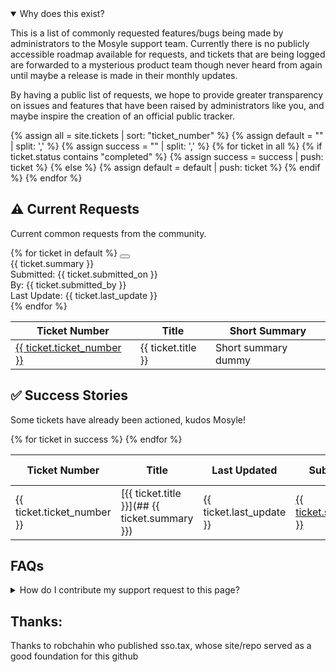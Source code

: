 ---
---
<script src="assets/js/sorttable.js"></script>
<script src="assets/js/collapsible.js"></script>

<details open>
<summary>
Why does this exist?
</summary>

This is a list of commonly requested features/bugs being made by administrators to the Mosyle support team.
Currently there is no publicly accessible roadmap available for requests, and tickets that are being logged are forwarded to a mysterious product team though never heard from again until maybe a release is made in their monthly updates.

By having a public list of requests, we hope to provide greater transparency on issues and features that have been raised by administrators like you, and maybe inspire the creation of an official public tracker.
</details>

{% assign all = site.tickets | sort: "ticket_number" %}
{% assign default = "" | split: ',' %}
{% assign success = "" | split: ',' %}
{% for ticket in all %}
	{% if ticket.status contains "completed" %}
		{% assign success = success | push: ticket %}
	{% else %}
		{% assign default = default | push: ticket %}
	{% endif %}
{% endfor %}

## ⚠️ Current Requests ##
Current common requests from the community.
<table class="sortable">
	<thead>
		<tr>
			<th>Ticket Number</th>
			<th>Title</th>
			<th>Short Summary</th>
		</tr>
	</thead>
	<tbody>
		{% for ticket in default %}
		<button class="collapsible">
			<tr>
				<td markdown="span"><a href="{{ ticket.relevant_thread }}">{{ ticket.ticket_number }}</a></td>
				<td markdown="span">{{ ticket.title }}</td>
				<td class="table-summary" markdown="span" title="{{ ticket.summary }}">Short summary dummy</td>
			</tr>
		</button>
			<div class="content">
				<div class="inner-content-summary">
					<div class="info-row">{{ ticket.summary }}</div>
					<div class="info-row">
						<div class="info-col">Submitted: {{ ticket.submitted_on }}</div>
						<div class="info-col">By: {{ ticket.submitted_by }}</div>
						<div class="info-col">Last Update: {{ ticket.last_update }}</div>
					</div>
				</div>
			</div> 
		{% endfor %}
	</tbody>

</table>

## ✅ Success Stories ##
Some tickets have already been actioned, kudos Mosyle!

<table class="sortable">
	<thead>
		<tr>
			<th>Ticket Number</th>
			<th>Title</th>
			<!-- <th>Summary</th> -->
			<th>Last Updated</th>
			<th>Submitted by</th>
			<th>Relevant Thread</th>
		</tr>
	</thead>
	<tbody>
		{% for ticket in success %}
		<tr>
			<td markdown="span">{{ ticket.ticket_number }}</td>
			<td markdown="span">[{{ ticket.title }}](## {{ ticket.summary }})</td>
			<!-- <td markdown="span">{{ ticket.summary }}</td> -->
			<td markdown="span">{{ ticket.last_update }}</td>
			<td markdown="span"><a href="{{ ticket.submitted_by_link }}">{{ ticket.submitted_by }}</a></td>
			<td markdown="span"><a href="{{ ticket.relevant_thread }}">Link</a></td>
		</tr>
		{% endfor %}
	</tbody>
</table>

## FAQs

<details>
<summary>
How do I contribute my support request to this page?
</summary>
Easy, pop on over to the github repo listed below and open either an issue or a pull request with the required information. 
</details>

## Thanks:

Thanks to robchahin who published sso.tax, whose site/repo served as a good foundation for this github